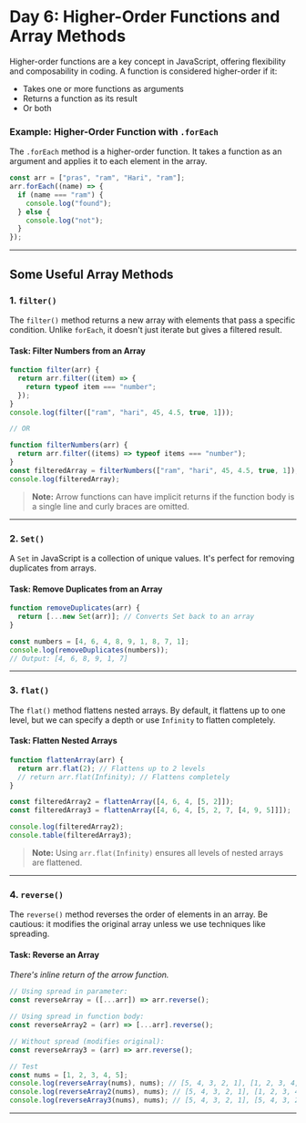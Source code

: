 # Day 6: Higher-Order Functions and Array Methods

Higher-order functions are a key concept in JavaScript, offering flexibility and composability in coding. A function is considered higher-order if it:

- Takes one or more functions as arguments
- Returns a function as its result
- Or both

### Example: Higher-Order Function with `.forEach`
The `.forEach` method is a higher-order function. It takes a function as an argument and applies it to each element in the array.

```javascript
const arr = ["pras", "ram", "Hari", "ram"];
arr.forEach((name) => {
  if (name === "ram") {
    console.log("found");
  } else {
    console.log("not");
  }
});
```

---

## Some Useful Array Methods

### 1. `filter()`
The `filter()` method returns a new array with elements that pass a specific condition. Unlike `forEach`, it doesn't just iterate but gives a filtered result.

#### Task: Filter Numbers from an Array

```javascript
function filter(arr) {
  return arr.filter((item) => {
    return typeof item === "number";
  });
}
console.log(filter(["ram", "hari", 45, 4.5, true, 1]));

// OR

function filterNumbers(arr) {
  return arr.filter((items) => typeof items === "number");
}
const filteredArray = filterNumbers(["ram", "hari", 45, 4.5, true, 1]);
console.log(filteredArray);
```

> **Note:** Arrow functions can have implicit returns if the function body is a single line and curly braces are omitted.

---

### 2. `Set()`
A `Set` in JavaScript is a collection of unique values. It's perfect for removing duplicates from arrays.

#### Task: Remove Duplicates from an Array

```javascript
function removeDuplicates(arr) {
  return [...new Set(arr)]; // Converts Set back to an array
}

const numbers = [4, 6, 4, 8, 9, 1, 8, 7, 1];
console.log(removeDuplicates(numbers));
// Output: [4, 6, 8, 9, 1, 7]
```

---

### 3. `flat()`
The `flat()` method flattens nested arrays. By default, it flattens up to one level, but we can specify a depth or use `Infinity` to flatten completely.

#### Task: Flatten Nested Arrays

```javascript
function flattenArray(arr) {
  return arr.flat(2); // Flattens up to 2 levels
  // return arr.flat(Infinity); // Flattens completely
}

const filteredArray2 = flattenArray([4, 6, 4, [5, 2]]);
const filteredArray3 = flattenArray([4, 6, 4, [5, 2, 7, [4, 9, 5]]]);

console.log(filteredArray2);
console.table(filteredArray3);
```

> **Note:** Using `arr.flat(Infinity)` ensures all levels of nested arrays are flattened.

---

### 4. `reverse()`
The `reverse()` method reverses the order of elements in an array. Be cautious: it modifies the original array unless we use techniques like spreading.

#### Task: Reverse an Array
*There's inline return of the arrow function.*
```javascript
// Using spread in parameter:
const reverseArray = ([...arr]) => arr.reverse();

// Using spread in function body:
const reverseArray2 = (arr) => [...arr].reverse();

// Without spread (modifies original):
const reverseArray3 = (arr) => arr.reverse();

// Test
const nums = [1, 2, 3, 4, 5];
console.log(reverseArray(nums), nums); // [5, 4, 3, 2, 1], [1, 2, 3, 4, 5]
console.log(reverseArray2(nums), nums); // [5, 4, 3, 2, 1], [1, 2, 3, 4, 5]
console.log(reverseArray3(nums), nums); // [5, 4, 3, 2, 1], [5, 4, 3, 2, 1]
```

---



